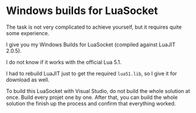 # Windows builds for LuaSocket

The task is not very complicated to achieve yourself, but it requires quite some experience.

I give you my Windows Builds for LuaSocket (compiled against LuaJIT 2.0.5).

I do not know if it works with the official Lua 5.1.

I had to rebuild LuaJIT just to get the required `lua51.lib`, so I give it for download as well.

To build this LuaSocket with Visual Studio, do not build the whole solution at once. Build every projet one by one. After that, you can build the whole solution the finish up the process and confirm that everything worked.
